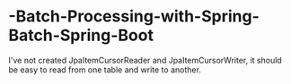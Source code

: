 # -Batch-Processing-with-Spring-Batch-Spring-Boot

I've not created JpaItemCursorReader and JpaItemCursorWriter, it should be easy to read from one table and write to another.

